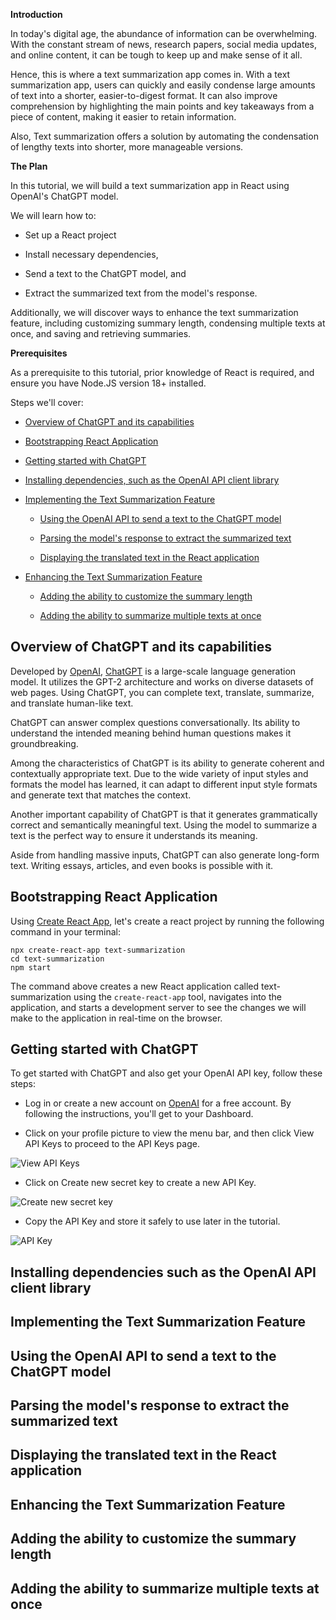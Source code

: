 **Introduction**

In today's digital age, the abundance of information can be overwhelming. With the constant stream of news, research papers, social media updates, and online content, it can be tough to keep up and make sense of it all.

Hence, this is where a text summarization app comes in. With a text summarization app, users can quickly and easily condense large amounts of text into a shorter, easier-to-digest format. It can also improve comprehension by highlighting the main points and key takeaways from a piece of content, making it easier to retain information.

Also, Text summarization offers a solution by automating the condensation of lengthy texts into shorter, more manageable versions.


**The Plan**

In this tutorial, we will build a text summarization app in React using OpenAI's ChatGPT model.

We will learn how to:

- Set up a React project

- Install necessary dependencies,

- Send a text to the ChatGPT model, and

- Extract the summarized text from the model's response.

Additionally, we will discover ways to enhance the text summarization feature, including customizing summary length, condensing multiple texts at once, and saving and retrieving summaries.

**Prerequisites**

As a prerequisite to this tutorial, prior knowledge of React is required, and ensure you have Node.JS version 18+  installed.

Steps we'll cover:

- [Overview of ChatGPT and its capabilities](#overview-of-chatgpt-and-its-capabilities)

- [Bootstrapping React Application](#bootstrapping-react-application)

- [Getting started with ChatGPT](#getting-started-with-chatgpt)

- [Installing dependencies, such as the OpenAI API client library](#installing-dependencies-such-as-the-openai-api-client-library)

- [Implementing the Text Summarization Feature](#implementing-the-text-summarization-feature)
  - [Using the OpenAI API to send a text to the ChatGPT model](#using-the-openai-api-to-send-a-text-to-the-chatgpt-model)

  - [Parsing the model's response to extract the summarized text](#parsing-the-models-response-to-extract-the-summarized-text)

  - [Displaying the translated text in the React application](#displaying-the-translated-text-in-the-react-application)

- [Enhancing the Text Summarization Feature](#enhancing-the-text-summarization-feature)

  - [Adding the ability to customize the summary length](#adding-the-ability-to-customize-the-summary-length)

  - [Adding the ability to summarize multiple texts at once](#adding-the-ability-to-summarize-multiple-texts-at-once)



## Overview of ChatGPT and its capabilities

Developed by [OpenAI](https://openai.com/), [ChatGPT](https://chat.openai.com/chat) is a large-scale language generation model. It utilizes the GPT-2 architecture and works on diverse datasets of web pages. Using ChatGPT, you can complete text, translate, summarize, and translate human-like text.

ChatGPT can answer complex questions conversationally. Its ability to understand the intended meaning behind human questions makes it groundbreaking.

Among the characteristics of ChatGPT is its ability to generate coherent and contextually appropriate text. Due to the wide variety of input styles and formats the model has learned, it can adapt to different input style formats and generate text that matches the context.

Another important capability of ChatGPT is that it generates grammatically correct and semantically meaningful text. Using the model to summarize a text is the perfect way to ensure it understands its meaning.

Aside from handling massive inputs, ChatGPT can also generate long-form text. Writing essays, articles, and even books is possible with it.

## Bootstrapping React Application

Using [Create React App](https://create-react-app.dev/), let's create a react project by running the following command in your terminal:

```
npx create-react-app text-summarization
cd text-summarization
npm start
```

The command above creates a new React application called text-summarization using the <code>create-react-app</code> tool, navigates into the application, and starts a development server to see the changes we will make to the application in real-time on the browser.

## Getting started with ChatGPT

To get started with ChatGPT and also get your OpenAI API key, follow these steps:

- Log in or create a new account on [OpenAI](https://beta.openai.com/signup)
for a free account. By following the instructions, you'll get to your Dashboard.

- Click on your profile picture to view the menu bar, and then click View API Keys to proceed to the API Keys page.


![View API Keys](https://dev-to-uploads.s3.amazonaws.com/uploads/articles/e54ir0xbc933f5jy85a7.png)

-  Click on Create new secret key to create a new API Key.


![Create new secret key](https://dev-to-uploads.s3.amazonaws.com/uploads/articles/hk4hbxy8gwgu8y165kla.png)

- Copy the API Key and store it safely to use later in the tutorial.

![API Key](https://dev-to-uploads.s3.amazonaws.com/uploads/articles/zy086h404pnyjiw4cn5o.png)



## Installing dependencies such as the OpenAI API client library

## Implementing the Text Summarization Feature
## Using the OpenAI API to send a text to the ChatGPT model
## Parsing the model's response to extract the summarized text
## Displaying the translated text in the React application
## Enhancing the Text Summarization Feature
## Adding the ability to customize the summary length
## Adding the ability to summarize multiple texts at once
